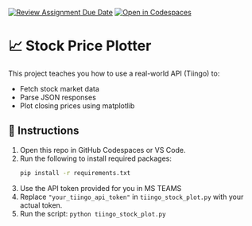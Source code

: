 [![Review Assignment Due Date](https://classroom.github.com/assets/deadline-readme-button-22041afd0340ce965d47ae6ef1cefeee28c7c493a6346c4f15d667ab976d596c.svg)](https://classroom.github.com/a/9x6qoLrK)
[![Open in Codespaces](https://classroom.github.com/assets/launch-codespace-2972f46106e565e64193e422d61a12cf1da4916b45550586e14ef0a7c637dd04.svg)](https://classroom.github.com/open-in-codespaces?assignment_repo_id=19374578)
# 📈 Stock Price Plotter

This project teaches you how to use a real-world API (Tiingo) to:
- Fetch stock market data
- Parse JSON responses
- Plot closing prices using matplotlib

## 🚀 Instructions

1. Open this repo in GitHub Codespaces or VS Code.
2. Run the following to install required packages:
   ```bash
   pip install -r requirements.txt
3. Use the API token provided for you in MS TEAMS
4. Replace `"your_tiingo_api_token"` in `tiingo_stock_plot.py` with your actual token.
5. Run the script: `python tiingo_stock_plot.py`